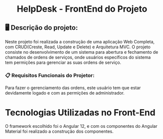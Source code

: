 <h1 align="center">HelpDesk - FrontEnd do Projeto</h1>

## 🖥️ Descrição do projeto:
 
 Neste projeto foi realizada a construção de uma aplicação Web Completa, com CRUD(Creste, Read, Update e Delete) e Arquitetura MVC.
 O projeto consiste no desenvolvimento de um sistema para abertura e fechamento de chamados de ordens de serviços, onde usuários específicos do sistema tem permições para gerenciar as suas ordens de serviço.

### 📋 Requisitos Funcionais do Projetor:



 Para fazer o gerenciamento das ordens, este usuário tem que estar devidamente logado e com as permições de administrador.

# Tecnologias Utilizadas no Front-End

O framework escolhido foi o Angular 12, e com os componentes do Angular Material foi realizado a construção dos componentes.